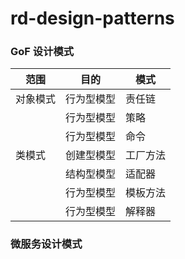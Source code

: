 # rd-design-patterns

### GoF 设计模式
|   范围    | 目的      |   模式    |
|  ----     | ----      |  ----    |
| 对象模式  | 行为型模型 | 责任链   |
|           | 行为型模型 | 策略   |
|           | 行为型模型 | 命令   |
| 类模式    | 创建型模型 | 工厂方法 |
|           | 结构型模型 | 适配器   |
|           | 行为型模型 | 模板方法 |
|           | 行为型模型 | 解释器 |

### 微服务设计模式